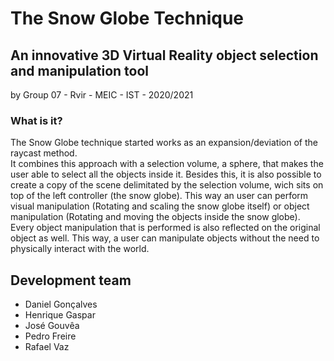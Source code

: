 # The Snow Globe Technique
## An innovative 3D Virtual Reality object selection and manipulation tool
by Group 07 - Rvir - MEIC - IST - 2020/2021 

### What is it?
The Snow Globe technique started works as an expansion/deviation of the raycast method.  
It combines this approach with a selection volume, a sphere, that makes the user able to select all the objects inside it.
Besides this, it is also possible to create a copy of the scene delimitated by the selection volume, wich sits on top of the left controller (the snow globe).
This way an user can perform visual manipulation (Rotating and scaling the snow globe itself) or object manipulation (Rotating and moving the objects inside the snow globe).
Every object manipulation that is performed is also reflected on the original object as well.
This way, a user can manipulate objects without the need to physically interact with the world.

## Development team
  - Daniel Gonçalves
  - Henrique Gaspar
  - José Gouvêa
  - Pedro Freire
  - Rafael Vaz
